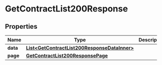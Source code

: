 

# GetContractList200Response


## Properties

| Name | Type | Description | Notes |
|------------ | ------------- | ------------- | -------------|
|**data** | [**List&lt;GetContractList200ResponseDataInner&gt;**](GetContractList200ResponseDataInner.md) |  |  |
|**page** | [**GetContractList200ResponsePage**](GetContractList200ResponsePage.md) |  |  |



